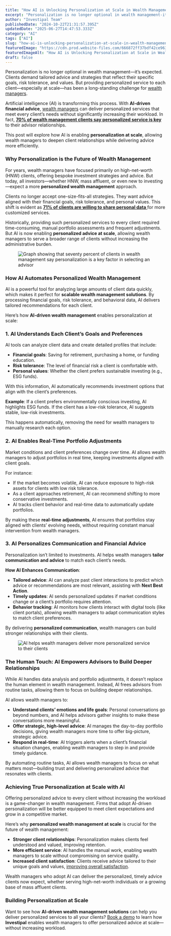 ```yaml
---
title: "How AI is Unlocking Personalization at Scale in Wealth Management"
excerpt: "Personalization is no longer optional in wealth management-it’s expected. Clients demand tailored advice and strategies that reflect their specific goals, risk tolerance, and values."
author: "Investipal Team"
publishedDate: "2024-10-22T21:31:57.395Z"
updatedDate: "2025-06-27T14:47:53.333Z"
category: "AI"
tags: ["AI"]
slug: "how-ai-is-unlocking-personalization-at-scale-in-wealth-management"
featuredImage: "https://cdn.prod.website-files.com/666872ff37bdf42ce9637d77/671819bc2834a84d9715f750_How%20AI%20is%20Unlocking%20Personalization%20at%20Scale%20in%20Wealth%20Management%20(1).png"
featuredImageAlt: "How AI is Unlocking Personalization at Scale in Wealth Management"
draft: false
---
```

<p id="">Personalization is no longer optional in wealth management—it’s expected. Clients demand tailored advice and strategies that reflect their specific goals, risk tolerance, and values. But providing personalized service to each client—especially at scale—has been a long-standing challenge for <a href="/segments/wealth-managers">wealth managers</a>.</p><p id="">Artificial intelligence (AI) is transforming this process. With <strong id="">AI-driven financial advice</strong>, <a href="/segments/wealth-managers">wealth managers</a> can deliver personalized services that meet every client’s needs without significantly increasing their workload. In fact, <a rel="noopener noreferrer" target="_blank" href="https://www.envestnet.com/wealth-management/how-scale-growth-2024" id=""><strong id="">70% of wealth management clients say personalized service is key</strong></a> to their advisor relationships.</p><p id="">This post will explore how AI is enabling <strong id="">personalization at scale</strong>, allowing wealth managers to deepen client relationships while delivering advice more efficiently.</p><h3 id=""><strong id="">Why Personalization is the Future of Wealth Management</strong></h3><p id="">For years, wealth managers have focused primarily on high-net-worth (HNW) clients, offering bespoke investment strategies and advice. But today, all investors—whether HNW, mass affluent, or even new to investing—expect a more <strong id="">personalized wealth management</strong> approach.</p><p id="">Clients no longer accept one-size-fits-all strategies. They want advice aligned with their financial goals, risk tolerance, and personal values. This shift is evident as <a rel="noopener noreferrer" target="_blank" href="https://www.synpulse.com/en/insights/crm-in-wealth-management-part-1-the-importance-of-bespoke-customer-experience" id=""><strong id="">71% of clients are willing to share personal data</strong> </a>for more customized services.</p><p id="">Historically, providing such personalized services to every client required time-consuming, manual portfolio assessments and frequent adjustments. But AI is now enabling <strong id="">personalized advice at scale</strong>, allowing wealth managers to serve a broader range of clients without increasing the administrative burden.</p><figure id="" class="w-richtext-figure-type-image w-richtext-align-fullwidth" data-rt-type="image" data-rt-align="fullwidth"><div id=""><img src="/images/inline/how-ai-is-unlocking-personalization-at-scale-in-wealth-management-0-42db4db207.webp" loading="lazy" alt="Graph showing that seventy percent of clients in wealth management say personalization is a key factor in selecting an advisor" width="auto" height="auto" id=""></div></figure><h3 id=""><strong id="">How AI Automates Personalized Wealth Management</strong></h3><p id="">AI is a powerful tool for analyzing large amounts of client data quickly, which makes it perfect for <strong id="">scalable wealth management solutions</strong>. By processing financial goals, risk tolerance, and behavioral data, AI delivers tailored recommendations for each client.</p><p id="">Here’s how <strong id="">AI-driven wealth management</strong> enables personalization at scale:</p><h3 id=""><strong id="">1. AI Understands Each Client’s Goals and Preferences</strong></h3><p id="">AI tools can analyze client data and create detailed profiles that include:</p><ul id=""><li id=""><strong id="">Financial goals</strong>: Saving for retirement, purchasing a home, or funding education.</li><li id=""><strong id="">Risk tolerance</strong>: The level of financial risk a client is comfortable with.</li><li id=""><strong id="">Personal values</strong>: Whether the client prefers sustainable investing (e.g., ESG funds).</li></ul><p id="">With this information, AI automatically recommends investment options that align with the client’s preferences.</p><p id=""><strong id="">Example</strong>: If a client prefers environmentally conscious investing, AI highlights ESG funds. If the client has a low-risk tolerance, AI suggests stable, low-risk investments.</p><p id="">This happens automatically, removing the need for wealth managers to manually research each option.</p><h3 id=""><strong id="">2. AI Enables Real-Time Portfolio Adjustments</strong></h3><p id="">Market conditions and client preferences change over time. AI allows wealth managers to adjust portfolios in real time, keeping investments aligned with client goals.</p><p id="">For instance:</p><ul id=""><li id="">If the market becomes volatile, AI can reduce exposure to high-risk assets for clients with low risk tolerance.</li><li id="">As a client approaches retirement, AI can recommend shifting to more conservative investments.</li><li id="">AI tracks client behavior and real-time data to automatically update portfolios.</li></ul><p id="">By making these <strong id="">real-time adjustments</strong>, AI ensures that portfolios stay aligned with clients’ evolving needs, without requiring constant manual intervention from wealth managers.</p><h3 id=""><strong id="">3. AI Personalizes Communication and Financial Advice</strong></h3><p id="">Personalization isn’t limited to investments. AI helps wealth managers <strong id="">tailor communication and advice</strong> to match each client’s needs.</p><p id=""><strong id="">How AI Enhances Communication</strong>:</p><ul id=""><li id=""><strong id="">Tailored advice</strong>: AI can analyze past client interactions to predict which advice or recommendations are most relevant, assisting with <strong id="">Next Best Action</strong>.</li><li id=""><strong id="">Timely updates</strong>: AI sends personalized updates if market conditions change or a client’s portfolio requires attention.</li><li id=""><strong id="">Behavior tracking</strong>: AI monitors how clients interact with digital tools (like client portals), allowing wealth managers to adapt communication styles to match client preferences.</li></ul><p id="">By delivering <strong id="">personalized communication</strong>, wealth managers can build stronger relationships with their clients.</p><figure id="" class="w-richtext-figure-type-image w-richtext-align-fullwidth" style="max-width:2240px" data-rt-type="image" data-rt-align="fullwidth" data-rt-max-width="2240px"><div id=""><img src="/images/inline/how-ai-is-unlocking-personalization-at-scale-in-wealth-management-1-57bfa350c8.webp" loading="lazy" alt="AI helps wealth managers deliver more personalized service to their clients" width="auto" height="auto" id=""></div></figure><h3 id=""><strong id="">The Human Touch: AI Empowers Advisors to Build Deeper Relationships</strong></h3><p id="">While AI handles data analysis and portfolio adjustments, it doesn’t replace the human element in wealth management. Instead, AI frees advisors from routine tasks, allowing them to focus on building deeper relationships.</p><p id="">AI allows wealth managers to:</p><ul id=""><li id=""><strong id="">Understand clients’ emotions and life goals</strong>: Personal conversations go beyond numbers, and AI helps advisors gather insights to make these conversations more meaningful.</li><li id=""><strong id="">Offer strategic, high-level advice</strong>: AI manages the day-to-day portfolio decisions, giving wealth managers more time to offer big-picture, strategic advice.</li><li id=""><strong id="">Respond in real-time</strong>: AI triggers alerts when a client’s financial situation changes, enabling wealth managers to step in and provide timely guidance.</li></ul><p id="">By automating routine tasks, AI allows wealth managers to focus on what matters most—building trust and delivering personalized advice that resonates with clients.</p><h3 id=""><strong id="">Achieving True Personalization at Scale with AI</strong></h3><p id="">Offering personalized advice to every client without increasing the workload is a game-changer in wealth management. Firms that adopt AI-driven personalization will be better equipped to meet client expectations and grow in a competitive market.</p><p id="">Here’s why <strong id="">personalized wealth management at scale</strong> is crucial for the future of wealth management:</p><ul id=""><li id=""><strong id="">Stronger client relationships</strong>: Personalization makes clients feel understood and valued, improving retention.</li><li id=""><strong id="">More efficient service</strong>: AI handles the manual work, enabling wealth managers to scale without compromising on service quality.</li><li id=""><strong id="">Increased client satisfaction</strong>: Clients receive advice tailored to their unique goals and values, <a rel="noopener noreferrer" target="_blank" href="https://scfsecurities.com/how-we-think/the-rising-necessity-of-personalized-wealth-management/" id="">improving overall satisfaction</a>.</li></ul><p id="">Wealth managers who adopt AI can deliver the personalized, timely advice clients now expect, whether serving high-net-worth individuals or a growing base of mass affluent clients.</p><h3 id=""><strong id="">Building Personalization at Scale</strong></h3><p id="">Want to see how <strong id="">AI-driven wealth management solutions</strong> can help you deliver personalized services to all your clients? <a href="/book-a-demo" id="">Book a demo</a> to learn how <strong id="">Investipal</strong> enables wealth managers to offer personalized advice at scale—without increasing workload.</p>